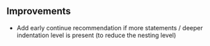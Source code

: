 ## Improvements
* Add early continue recommendation if more statements / deeper indentation level is present (to reduce the nesting level)